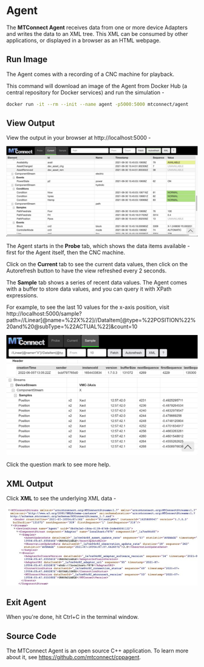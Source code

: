 # Agent

The **MTConnect Agent** receives data from one or more device Adapters and writes the data to an XML tree. This XML can be consumed by other applications, or displayed in a browser as an HTML webpage.


## Run Image

The Agent comes with a recording of a CNC machine for playback. 

This command will download an image of the Agent from Docker Hub (a central repository for Docker services) and run the simulation -

```bash
docker run -it --rm --init --name agent -p5000:5000 mtconnect/agent
```

## View Output

View the output in your browser at http://localhost:5000 -

![](../_images/agent-html_1200.jpg)

The Agent starts in the **Probe** tab, which shows the data items available - first for the Agent itself, then the CNC machine. 

Click on the **Current** tab to see the current data values, then click on the Autorefresh button to have the view refreshed every 2 seconds. 

The **Sample** tab shows a series of recent data values. The Agent comes with a buffer to store data values, and you can query it with XPath expressions. 

For example, to see the last 10 values for the x-axis position, visit http://localhost:5000/sample?path=//Linear[@name=%22X%22]//DataItem[@type=%22POSITION%22%20and%20@subType=%22ACTUAL%22]&count=10

![](../_images/ladder99-agent-sample.png)

Click the question mark to see more help. 

<!-- ## MTConnect Agent

While you're waiting, take a look at http://mtconnect.mazakcorp.com - this shows some live Mazak Agents you can connect to.

Try http://mtconnect.mazakcorp.com:5701/ - this shows the list of dataitems available from the Agent, in XML format. For example, the a motor temperature looks like this -

```xml
<DataItem category="SAMPLE" compositionId="Cmotor" id="Stemp" nativeUnits="CELSIUS" type="TEMPERATURE" units="CELSIUS"></DataItem>
```

Now try http://mtconnect.mazakcorp.com:5701/current - this shows the current values for the dataitems - e.g. here the temperature is 23 Celsius -

```xml
<Temperature dataItemId="Stemp" timestamp="2022-08-31T20:28:32.484493Z" compositionId="Cmotor" sequence="2664042">23</Temperature>
```
 -->

## XML Output

Click **XML** to see the underlying XML data -

![](../_images/agent-xml.jpg)


## Exit Agent

When you're done, hit Ctrl+C in the terminal window.


## Source Code

The MTConnect Agent is an open source C++ application. To learn more about it, see https://github.com/mtconnect/cppagent.

